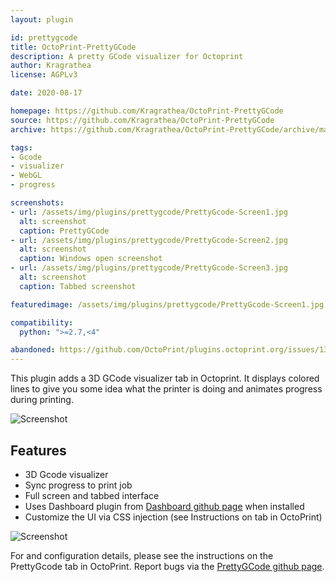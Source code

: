 ```yaml
---
layout: plugin

id: prettygcode
title: OctoPrint-PrettyGCode
description: A pretty GCode visualizer for Octoprint
author: Kragrathea
license: AGPLv3

date: 2020-08-17

homepage: https://github.com/Kragrathea/OctoPrint-PrettyGCode
source: https://github.com/Kragrathea/OctoPrint-PrettyGCode
archive: https://github.com/Kragrathea/OctoPrint-PrettyGCode/archive/master.zip

tags:
- Gcode
- visualizer
- WebGL
- progress

screenshots:
- url: /assets/img/plugins/prettygcode/PrettyGcode-Screen1.jpg
  alt: screenshot
  caption: PrettyGCode
- url: /assets/img/plugins/prettygcode/PrettyGcode-Screen2.jpg
  alt: screenshot
  caption: Windows open screenshot
- url: /assets/img/plugins/prettygcode/PrettyGcode-Screen3.jpg
  alt: screenshot
  caption: Tabbed screenshot

featuredimage: /assets/img/plugins/prettygcode/PrettyGcode-Screen1.jpg

compatibility:
  python: ">=2.7,<4"

abandoned: https://github.com/OctoPrint/plugins.octoprint.org/issues/1342
---
```

This plugin adds a 3D GCode visualizer tab in Octoprint. It displays colored lines to give you some idea what the printer is doing and animates progress during printing.

![Screenshot](/assets/img/plugins/prettygcode/PrettyGcode-Screen2.jpg)

## Features

* 3D Gcode visualizer
* Sync progress to print job
* Full screen and tabbed interface
* Uses Dashboard plugin from [Dashboard github page](https://github.com/StefanCohen/OctoPrint-Dashboard) when installed
* Customize the UI via CSS injection (see Instructions on tab in OctoPrint)


![Screenshot](/assets/img/plugins/prettygcode/PrettyGcode-Screen3.jpg)


For and configuration details, please see the instructions on the PrettyGcode tab in OctoPrint. Report bugs via the [PrettyGCode github page](https://github.com/Kragrathea/OctoPrint-PrettyGCode).

